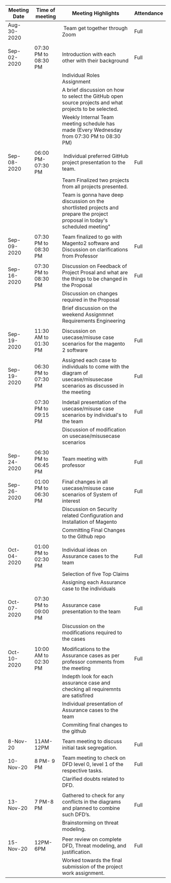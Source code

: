 | Meeting Date | Time of meeting      | Meeting Highlights                                                                                                            | Attendance  |
|--------------|----------------------|-------------------------------------------------------------------------------------------------------------------------------|-------------|
| Aug-30-2020  |                      |  Team get together through Zoom                                                                                               | Full        |
|              |                      |                                                                                                                               |             |
| Sep-02-2020  | 07:30 PM to 08:30 PM | Introduction with each other with their background                                                                            | Full        |
|              |                      | Individual Roles Assignment                                                                                                   |             |
|              |                      | A brief discussion on how to select the GitHub open source projects and what projects to be selected.                         |             |
|              |                      | Weekly Internal Team meeting schedule has made (Every Wednesday from 07:30 PM to 08:30 PM)                                    |             |
|              |                      |                                                                                                                               |             |
| Sep-08-2020  | 06:00 PM- 07:30 PM   |  Individual preferred GitHub project presentation to the team.                                                                | Full        |
|              |                      | Team Finalized two projects from all projects presented.                                                                      |             |
|              |                      | Team is gonna have deep discussion on the shortlisted projects and prepare the project proposal in today's scheduled meeting" |             |
|              |                      |                                                                                                                               |             |
| Sep-09-2020  | 07:30 PM to 08:30 PM | Team finalized to go with Magento2 software and Discussion on clarifications from Professor                                   | Full        |
|              |                      |                                                                                                                               |             |
| Sep-16-2020  | 07:30 PM to 08:30 PM | Discussion on Feedback of Project Prosal and what are the things to be changed in the Proposal                                | Full        |
|              |                      | Discussion on changes required in the Proposal                                                                                |             |
|              |                      | Brief discussion on the weekend Assignmnet Requirements Engineering                                                           |             |
|              |                      |                                                                                                                               |             |
| Sep-19-2020  | 11:30 AM to 01:30 PM | Discussion on usecase/misuse case scenarios for the magento 2  software                                                       | Full        |
|              |                      |                                                                                                                               |             |
| Sep-19-2020  | 06:30 PM to 07:30 PM | Assigned each case to individuals to come with the diagram of usecase/misusecase scenarios as discussed in the meeting        | Full        |
|              |                      |                                                                                                                               |             |
|              | 07:30 PM to 09:15 PM | Indetail presentation of the usecase/misuse case scenarios  by individual's to the team                                       | Full        |
|              |                      | Discussion of modification on usecase/misusecase scenarios                                                                    |             |
|              |                      |                                                                                                                               |             |
| Sep-24-2020  | 06:30 PM to 06:45 PM | Team meeting with professor                                                                                                   | Full        |
|              |                      |                                                                                                                               |             |
| Sep-26-2020  | 01:00 PM to 06:30 PM |  Final changes in all usecase/misuse case scenarios of System of interest                                                     | Full        |
|              |                      | Discussion on Security related Configuration and Installation of Magento                                                      |             |
|              |                      | Committing Final Changes to the Github repo                                                                                   |             |
|              |                      |                                                                                                                               |             |
| Oct-04-2020  | 01:00 PM to 02:30 PM | Individual ideas on Assurance cases to the team                                                                               | Full        |
|              |                      | Selection of five Top Claims                                                                                                  |             |
|              |                      | Assigning each Assurance case to the individuals                                                                              |             |
|              |                      |                                                                                                                               |             |
| Oct-07-2020  | 07:30 PM to 09:00 PM | Assurance case presentation to the team                                                                                       | Full        |
|              |                      | Discussion on the modifications required to the cases                                                                         |             |
|              |                      |                                                                                                                               |             |
| Oct-10-2020  | 10:00 AM to 02:30 PM | Modifications to the Assurance cases as per professor comments from the meeting                                               | Full        |
|              |                      | Indepth look for each assurance case and checking all requiremnts are satisfired                                              |             |
|              |                      | Individual presentation of Assurance cases to the team                                                                        |             |
|              |                      | Commiting final changes to the github                                                                                         |             |
|              |                      |                                                                                                                               |             |
| 8-Nov-20     | 11AM-12PM            | Team meeting to discuss initial task segregation.                                                                             | Full        |
|              |                      |                                                                                                                               |             |
| 10-Nov-20    | 8 PM- 9 PM           | Team meeting to check on DFD level 0, level 1 of the respective tasks.                                                        | Full        |
|              |                      | Clarified doubts related to DFD.                                                                                              |             |
|              |                      |                                                                                                                               |             |
| 13-Nov-20    | 7 PM-8 PM            | Gathered to check for any conflicts in the diagrams and planned to combine such DFD’s.                                        | Full        |
|              |                      | Brainstorming on threat modeling.                                                                                             |             |
|              |                      |                                                                                                                               |             |
| 15-Nov-20    | 12PM- 6PM            | Peer review on complete DFD, Threat modeling, and justification.                                                              | Full        |
|              |                      | Worked towards the final submission of the project work assignment.                                                           |             |